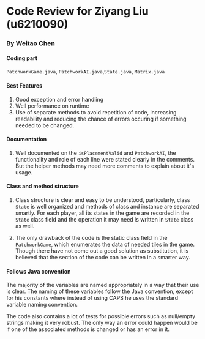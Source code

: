 # Code Review for Ziyang Liu (u6210090)
### By Weitao Chen

#### Coding part
`PatchworkGame.java`, `PatchworkAI.java`,`State.java`, `Matrix.java`

#### Best Features
1. Good exception and error handling
2. Well performance on runtime
3. Use of separate methods to avoid repetition of code, increasing readability and reducing the chance of errors occuring if something needed to be changed.

#### Documentation
1. Well documented on the `isPlacementValid` and `PatchworkAI`, the functionality and role of each line
were stated clearly in the comments. But the helper methods
may need more comments to explain about it's usage.

#### Class and method structure
1. Class structure is clear and easy to be understood, 
particularly, class `State` is well organized and methods of class and instance are
separated smartly. For each player, all its states in the game are recorded
in the `State` class field and the operation it may need 
is written in `State` class as well.

2. The only drawback of the code is the static class field
in the `PatchworkGame`, which enumerates the data of needed tiles 
in the game. Though there have not come out a good solution
as substitution, it is believed that the section of the code
can be written in a smarter way.

#### Follows Java convention
The majority of the variables are named appropriately
 in a way that their use is clear. The naming of these variables follow the Java convention, except for his constants where instead of using CAPS he uses the standard variable naming convention.
 
The code also contains a lot of tests for possible errors such as null/empty strings making it very robust. The only way an error could happen would be if one of the associated methods is changed or has an error in it.
